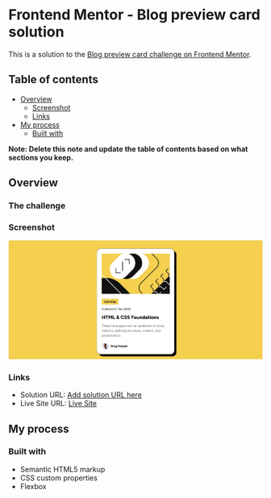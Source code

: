 # Frontend Mentor - Blog preview card solution

This is a solution to the [Blog preview card challenge on Frontend Mentor](https://www.frontendmentor.io/challenges/blog-preview-card-ckPaj01IcS).

## Table of contents

- [Overview](#overview)
  - [Screenshot](#screenshot)
  - [Links](#links)
- [My process](#my-process)
  - [Built with](#built-with)

**Note: Delete this note and update the table of contents based on what sections you keep.**

## Overview

### The challenge

### Screenshot

![](./project-ss.jpg)

### Links

- Solution URL: [Add solution URL here](https://your-solution-url.com)
- Live Site URL: [Live Site](https://asimsaeed353.github.io/blog-preview-card-main/)

## My process

### Built with

- Semantic HTML5 markup
- CSS custom properties
- Flexbox
